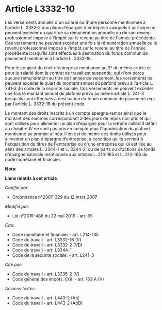 # Article L3332-10

Les versements annuels d'un salarié ou d'une personne mentionnée à l'article L. 3332-2 aux plans d'épargne d'entreprise
auxquels il participe ne peuvent excéder un quart de sa rémunération annuelle ou de son revenu professionnel imposé à l'impôt
sur le revenu au titre de l'année précédente. Ces versements ne peuvent excéder une fois la rémunération annuelle ou le
revenu professionnel imposé à l'impôt sur le revenu au titre de l'année précédente lorsqu'ils sont effectués à destination du
fonds commun de placement mentionné à l'article L. 3332-16. 

Pour le conjoint du chef d'entreprise mentionné au 3° du même article et pour le salarié dont le contrat de travail est
suspendu, qui n'ont perçu aucune rémunération au titre de l'année de versement, les versements ne peuvent excéder le quart du
montant annuel du plafond prévu à l'article L. 241-3 du code de la sécurité sociale. Ces versements ne peuvent excéder une
fois le montant annuel du plafond prévu au même article L. 241-3 lorsqu'ils sont effectués à destination du fonds commun de
placement régi par l'article L. 3332-16 du présent code. 

Le montant des droits inscrits à un compte épargne-temps ainsi que le montant des sommes correspondant à des jours de repos
non pris et qui sont utilisés pour alimenter un plan d'épargne pour la retraite collectif défini au chapitre IV ne sont pas
pris en compte pour l'appréciation du plafond mentionné au premier alinéa. Il en est de même des droits utilisés pour
alimenter un plan d'épargne d'entreprise, à condition qu'ils servent à l'acquisition de titres de l'entreprise ou d'une
entreprise qui lui est liée au sens des articles L. 3344-1 et L. 3344-2, ou de parts ou d'actions de fonds d'épargne
salariale mentionnés aux articles L. 214-165 et L. 214-166 du code monétaire et financier.

**Nota:**



**Liens relatifs à cet article**

_Codifié par_:

  - Ordonnance n°2007-329 du 12 mars 2007

_Modifié par_:

  - Loi n°2019-486 du 22 mai 2019 - art. 65

_Cite_:

  - Code monétaire et financier - art. L214-165
  - Code du travail - art. L3332-16 (V)
  - Code du travail - art. L3332-2 (VD)
  - Code du travail - art. L3344-1
  - Code de la sécurité sociale. - art. L241-3

_Cité par_:

  - Code du travail - art. L3335-2 (V)
  - Code général des impôts, CGI. - art. 163 A (V)

_Anciens textes_:

  - Code du travail - art. L443-2 (Ab)
  - Code du travail - art. L443-2 (AbD)
